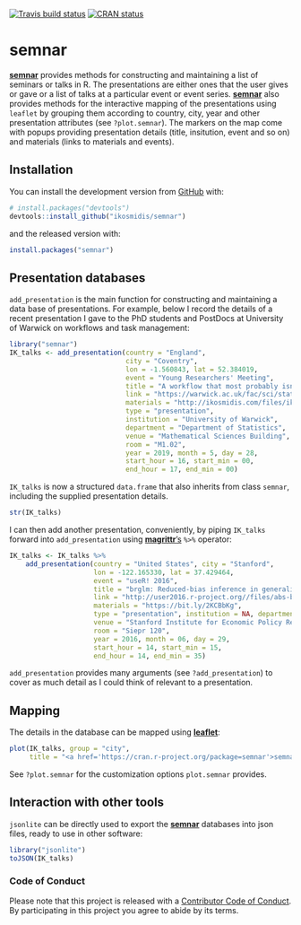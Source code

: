 <!-- badges: start -->
[![Travis build
status](https://travis-ci.org/ikosmidis/semnar.svg?branch=master)](https://travis-ci.org/ikosmidis/semnar)
[![CRAN
status](https://www.r-pkg.org/badges/version/semnar)](https://cran.r-project.org/package=semnar)
<!-- badges: end -->

semnar
======

[**semnar**](https://github.com/ikosmidis/semnar) provides methods for
constructing and maintaining a list of seminars or talks in R. The
presentations are either ones that the user gives or gave or a list of
talks at a particular event or event series.
[**semnar**](https://github.com/ikosmidis/semnar) also provides methods
for the interactive mapping of the presentations using `leaflet` by
grouping them according to country, city, year and other presentation
attributes (see `?plot.semnar`). The markers on the map come with popups
providing presentation details (title, insitution, event and so on) and
materials (links to materials and events).

Installation
------------

You can install the development version from
[GitHub](https://github.com/) with:

``` r
# install.packages("devtools")
devtools::install_github("ikosmidis/semnar")
```

and the released version with:

``` r
install.packages("semnar")
```

Presentation databases
----------------------

`add_presentation` is the main function for constructing and maintaining
a data base of presentations. For example, below I record the details of
a recent presentation I gave to the PhD students and PostDocs at
University of Warwick on workflows and task management:

``` r
library("semnar")
IK_talks <- add_presentation(country = "England",
                             city = "Coventry",
                             lon = -1.560843, lat = 52.384019,
                             event = "Young Researchers' Meeting",
                             title = "A workflow that most probably isn't yours",
                             link = "https://warwick.ac.uk/fac/sci/statistics/news/yrm/",
                             materials = "http://ikosmidis.com/files/ikosmidis_YRM_2019.pdf",
                             type = "presentation",
                             institution = "University of Warwick",
                             department = "Department of Statistics",
                             venue = "Mathematical Sciences Building",
                             room = "M1.02",
                             year = 2019, month = 5, day = 28,
                             start_hour = 16, start_min = 00,
                             end_hour = 17, end_min = 00)
```

`IK_talks` is now a structured `data.frame` that also inherits from
class `semnar`, including the supplied presentation details.

``` r
str(IK_talks)
```

I can then add another presentation, conveniently, by piping `IK_talks`
forward into `add_presentation` using
[**magrittr**’s](https://cran.r-project.org/package=magrittr) `%>%`
operator:

``` r
IK_talks <- IK_talks %>%
    add_presentation(country = "United States", city = "Stanford",
                     lon = -122.165330, lat = 37.429464,
                     event = "useR! 2016",
                     title = "brglm: Reduced-bias inference in generalized linear models",
                     link = "http://user2016.r-project.org//files/abs-book.pdf",
                     materials = "https://bit.ly/2KCBbKg",
                     type = "presentation", institution = NA, department = NA,
                     venue = "Stanford Institute for Economic Policy Research",
                     room = "Siepr 120",
                     year = 2016, month = 06, day = 29,
                     start_hour = 14, start_min = 15,
                     end_hour = 14, end_min = 35)
```

`add_presentation` provides many arguments (see `?add_presentation`) to
cover as much detail as I could think of relevant to a presentation.

Mapping
-------

The details in the database can be mapped using
[**leaflet**](https://cran.r-project.org/package=leaflet):

``` r
plot(IK_talks, group = "city",
     title = "<a href='https://cran.r-project.org/package=semnar'>semnar</a> map")
```

See `?plot.semnar` for the customization options `plot.semnar` provides.

Interaction with other tools
----------------------------

`jsonlite` can be directly used to export the
[**semnar**](https://github.com/ikosmidis/semnar) databases into json
files, ready to use in other software:

``` r
library("jsonlite")
toJSON(IK_talks)
```

### Code of Conduct

Please note that this project is released with a [Contributor Code of
Conduct](CONDUCT.md). By participating in this project you agree to
abide by its terms.
